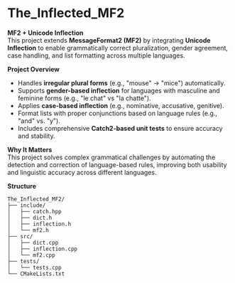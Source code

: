 # The_Inflected_MF2

**MF2 + Unicode Inflection**  
This project extends **MessageFormat2 (MF2)** by integrating **Unicode Inflection** to enable grammatically correct pluralization, gender agreement, case handling, and list formatting across multiple languages.  

**Project Overview**  
- Handles **irregular plural forms** (e.g., "mouse" → "mice") automatically.  
- Supports **gender-based inflection** for languages with masculine and feminine forms (e.g., "le chat" vs "la chatte").  
- Applies **case-based inflection** (e.g., nominative, accusative, genitive).  
- Format lists with proper conjunctions based on language rules (e.g., "and" vs. "y").  
- Includes comprehensive **Catch2-based unit tests** to ensure accuracy and stability.  

**Why It Matters**  
This project solves complex grammatical challenges by automating the detection and correction of language-based rules, improving both usability and linguistic accuracy across different languages.

**Structure**
```text
The_Inflected_MF2/
├── include/
│   ├── catch.hpp
│   ├── dict.h
│   ├── inflection.h
│   └── mf2.h
├── src/
│   ├── dict.cpp
│   ├── inflection.cpp
│   └── mf2.cpp
├── tests/
│   └── tests.cpp
└── CMakeLists.txt

